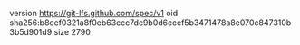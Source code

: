version https://git-lfs.github.com/spec/v1
oid sha256:b8eef0321a8f0eb63ccc7dc9b0d6ccef5b3471478a8e070c847310b3b5d901d9
size 2790
